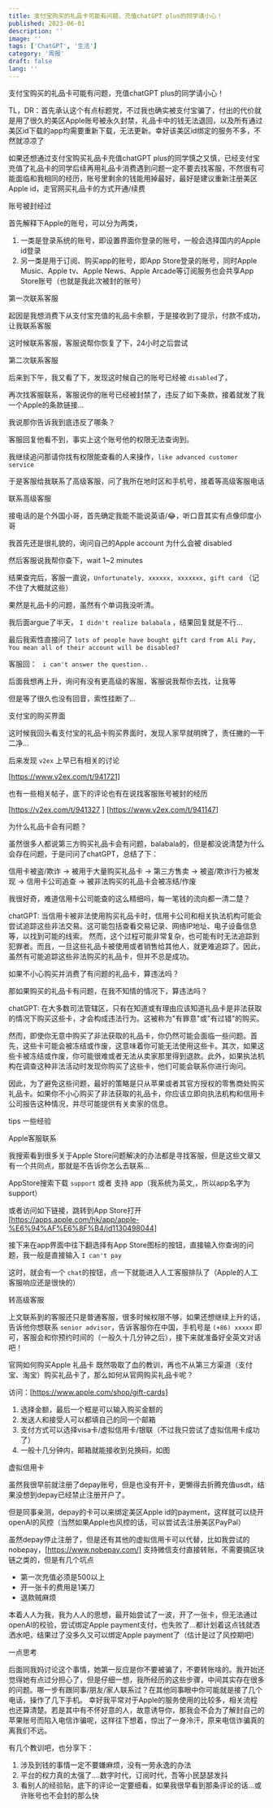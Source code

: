 ```yaml
---
title: 支付宝购买的礼品卡可能有问题，充值chatGPT plus的同学请小心！
published: 2023-06-01
description: ''
image: ''
tags: ['ChatGPT', '生活']
category: '周报'
draft: false
lang: ''
---
```

 支付宝购买的礼品卡可能有问题，充值chatGPT plus的同学请小心！


TL，DR：首先承认这个有点标题党，不过我也确实被支付宝骗了，付出的代价就是用了很久的美区Apple账号被永久封禁，礼品卡中的钱无法退回，以及所有通过美区id下载的app均需要重新下载，无法更新。幸好该美区id绑定的服务不多，不然就凉凉了

如果还想通过支付宝购买礼品卡充值chatGPT plus的同学慎之又慎，已经支付宝充值了礼品卡的同学后续再用礼品卡消费遇到问题一定不要去找客服，不然很有可能面临和我相同的经历，账号里剩余的钱能用掉最好，最好是建议重新注册美区Apple id，走官网买礼品卡的方式开通/续费

 账号被封经过

首先解释下Apple的账号，可以分为两类，
1. 一类是登录系统的账号，即设置界面你登录的账号，一般会选择国内的Apple id登录
2. 另一类是用于订阅、购买app的账号，即App Store登录的账号，同时Apple Music、Apple tv、Apple News、Apple Arcade等订阅服务也会共享App Store账号（也就是我此次被封的账号）


 第一次联系客服

起因是我想消费下从支付宝充值的礼品卡余额，于是接收到了提示，付款不成功，让我联系客服


<!-- ![image](./attachments/bafybeih7oyjbpkyytnnv3msiybfbhvwwjdwgpdohn3cg2xd4oey235ogay.png) -->


这时候联系客服，客服说帮你恢复了下，24小时之后尝试

 第二次联系客服

后来到下午，我又看了下，发现这时候自己的账号已经被 `disabled`了，


<!-- ![image](./attachments/bafybeifeuglidzd6dtpiqgqjpc66hqptwabez3fjy6u25ndlms2hbikmry.png) -->


再次找客服联系，客服说你的账号已经被封禁了，违反了如下条款，接着就发了我一个Apple的条款链接…

我说那你告诉我到底违反了哪条？

客服回复他看不到，事实上这个账号他的权限无法查询到。

我继续追问那请你找有权限能查看的人来操作，`like advanced customer service`

于是客服给我联系了高级客服，问了我所在地时区和手机号，接着等高级客服电话

 联系高级客服

接电话的是个外国小哥，首先确定我能不能说英语/😂，听口音其实有点像印度小哥

我首先还是很礼貌的，询问自己的Apple account 为什么会被 disabled

然后客服说我帮你查下，wait 1\~2 minutes

结果查完后，客服一直说，`Unfortunately, xxxxxx, xxxxxxx, gift card` （记不住了大概就这些）

果然是礼品卡的问题，虽然有个单词我没听清。

我后面argue了半天， `I didn't realize balabala` ，结果回复就是不行…

最后我索性直接问了 `lots of people have bought gift card from Ali Pay, You mean all of their account will be disabled?`

客服回： ` i can't answer the question..`

后面我想再上升，询问有没有更高级的客服，客服说我帮你去找，让我等

但是等了很久也没有回音，索性挂断了…


 支付宝的购买界面

这时候我回头看支付宝的礼品卡购买界面时，发现人家早就明牌了，责任撇的一干二净…


<!-- ![image](./attachments/bafybeie4pixdg6hn3tjwmg36pcjnu74l5zgxq37cnemz6c2mxk43aw2qv4.png) -->



后来发现 `v2ex` 上早已有相关的讨论

[https://www.v2ex.com/t/941721] 

也有一些相关帖子，底下的评论也有在说找客服账号被封的经历

[https://v2ex.com/t/941327 ]
[https://www.v2ex.com/t/941147]



 为什么礼品卡会有问题？

虽然很多人都说第三方购买礼品卡会有问题，balabala的，但是都没说清楚为什么会存在问题，于是问问了chatGPT，总结了下：

信用卡被盗/欺诈 -> 被用于大量购买礼品卡 -> 第三方售卖 -> 被盗/欺诈行为被发现 -> 信用卡公司追查 -> 被非法购买的礼品卡会被冻结/作废 

我很好奇，难道信用卡公司能查的这么精细吗，每一笔钱的流向都一清二楚？

chatGPT: 
当信用卡被非法使用购买礼品卡时，信用卡公司和相关执法机构可能会尝试追踪这些非法交易。这可能包括查看交易记录、网络IP地址、电子设备信息等，以找到可能的线索。
然而，这个过程可能非常复杂，也可能有时无法追踪到犯罪者。而且，一旦这些礼品卡被使用或者销售给其他人，就更难追踪了。因此，虽然有可能追踪这些非法购买的礼品卡，但并不总是成功。



 如果不小心购买并消费了有问题的礼品卡，算违法吗？

那如果购买的礼品卡有问题，在我不知情的情况下，算违法吗？

chatGPT:
在大多数司法管辖区，只有在知道或有理由应该知道礼品卡是非法获取的情况下购买这些卡，才会构成违法行为。这被称为"有罪意"或"有过错"的购买。

然而，即使你无意中购买了非法获取的礼品卡，你仍然可能会面临一些问题。首先，这些卡可能会被冻结或作废，这意味着你可能无法使用这些卡。其次，如果这些卡被冻结或作废，你可能很难或者无法从卖家那里得到退款。此外，如果执法机构在调查这种非法活动时发现你购买了这些卡，他们可能会联系你进行询问。

因此，为了避免这些问题，最好的策略是只从苹果或者其官方授权的零售商处购买礼品卡。如果你不小心购买了非法获取的礼品卡，你应该立即向执法机构和信用卡公司报告这种情况，并尽可能提供有关卖家的信息。


 tips 一些经验


 Apple客服联系

我搜索看到很多关于Apple Store问题解决的办法都是寻找客服，但是这些文章又有一个共同点，那就是不告诉你怎么去联系...

AppStore搜索下载 `support` 或者 支持 app（我系统为英文,，所以app名字为support）

或者访问如下链接，跳转到App Store打开
[https://apps.apple.com/hk/app/apple-%E6%94%AF%E6%8F%B4/id1130498044] 

接下来在app界面中往下翻选择有App Store图标的按钮，直接输入你查询的问题，我一般是直接输入 `I can't pay` 


<!-- ![image](./attachments/bafybeigupvav6f2fi26howcxxjf4k2iz2skxg7rr5btnvt25wj5wcktbkm.png) -->


这时，就会有一个 `chat`的按钮，点一下就能进入人工客服排队了（Apple的人工客服响应还是很快的）


<!-- ![image](./attachments/bafybeiat2ucnk7wl5cqwfihmgwjt5gvy3xgt2tflbl55bqbtz5nbmtgipy.png) -->




 转高级客服

上文联系到的客服还只是普通客服，很多时候权限不够，如果还想继续上升的话，告诉他你想联系 `senior advisor`，告诉客服你在中国，手机号是 `(+86) xxxxx` 即可，客服会和你预约时间的（一般久十几分钟之后），接下来就准备好全英文对话吧！




 官网如何购买Apple 礼品卡
既然吸取了血的教训，再也不从第三方渠道（支付宝、淘宝）购买礼品卡了，那么如何从官网购买礼品卡呢？

访问：[https://www.apple.com/shop/gift-cards] 

1. 选择金额，最后一个框是可以输入购买金额的
2. 发送人和接受人可以都填自己的同一个邮箱
3. 支付方式可以选择visa卡/虚拟信用卡/银联（不过我只尝试了虚拟信用卡成功了）
4. 一般十几分钟内，邮箱就能接收到兑换码，如图



<!-- ![image](./attachments/bafybeia7lpl4mpkav3irzt5twqbaxxkoznyojvj7hjftsmi225wufhnuou.png) -->





 虚拟信用卡

虽然我很早前就注册了depay账号，但是也没有开卡，更懒得去折腾充值usdt，结果没想到depay已经禁止注册开户了。

但是同事亲测，depay的卡可以来绑定美区Apple id的payment，这样就可以绕开openAI的风控（当然如果Apple也风控的话，可以尝试去注册美区PayPal）

虽然depay停止注册了，但是还有其他的虚拟信用卡可以代替，比如我尝试的nobepay，[https://www.nobepay.com/] 支持微信支付直接转账，不需要搞区块链之类的，但是有几个坑点
- 第一次充值必须是500以上
- 开一张卡的费用是1美刀
- 退款贼麻烦

本着人人为我，我为人人的思想，最开始尝试了一波，开了一张卡，但无法通过openAI的校验，尝试绑定Apple payment支付，也失败了...都计划着这点钱就洒洒水吧，结果过了没多久又可以绑定Apple payment了（估计是过了风控期吧）


 一点思考

后面同我妈讨论这个事情，她第一反应是你不要被骗了，不要转账啥的。我开始还觉得她有点过分担心了，但是仔细一想，我所经历的这些步骤，中间其实存在很多的问题。哪一步有跟同事/朋友/家人联系过？在其他同事眼中你可能就是接了几个电话，操作了几下手机。
幸好我平常对于Apple的服务使用的比较多，相关流程也还算清楚。若是其中有不怀好意的人，故意诱导你，那我会不会为了解封自己的苹果账号而陷入电信诈骗呢，这样往下想着，惊出了一身冷汗，原来电信诈骗真的离我们不远。

有几个教训吧，也分享下：

1. 涉及到钱的事情一定不要嫌麻烦，没有一劳永逸的办法
2. 平台的权力真的太强了….数字时代，订阅时代，吾等小民瑟瑟发抖
3. 看别人的经验贴，底下的评论一定要细看，如果我很早看到那条评论的话…或许账号也不会封的那么快



<!-- ![](./attachments/bafybeidwooha3lqfprq2g3vv6j36u5buzn35xb7kot4tuep65h6lbvqho4.jpeg) -->